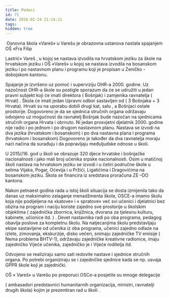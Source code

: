 ```yaml
---
title: Podaci
id: 71
date: 2016-02-24 21:14:11
tags:
hidden: true
---
```


 Osnovna škola «Vareš» u Varešu je obrazovna ustanova nastala spajanjem OŠ «Fra Filip

Lastrić» Vareš , u kojoj se nastava izvodila na hrvatskom jeziku za škole na hrvatskom jeziku i OŠ «Vareš» u kojoj se nastava izvodila na bosanskom jeziku i po nastavnom planu i programu koji je propisan u Zeničko - dobojskom kantonu.

Spajanje je izvršeno uz pomoć i superviziju OHR-a 2000. godine. Uz nazočnost OHR-a škole su postigle sporazum da će se udružiti u jedan pravni subjekt koji će imati direktora ( Bošnjak) i zamjenika ravnatelja ( Hrvat) . Škola će imati jedan Upravni odbor sastavljen od ( 3 Bošnjaka + 3 Hrvata). Hrvati su na uporabu dobili drugi kat, salu , a Bošnjaci ostale prostorije. Dogovoreno je da se sjednica stručnih organa održavaju odvojeno uz mogućnost da ravnatelj Bošnjak bude nazočan na sjednicama stručnih organa Hrvata i obrnuto. Ni jedan prosvjetni djelatnik 2000. godine nije radio i po jednom i po drugom nastavnom planu. Nastava se izvodi na dva jezika (hrvatskom i bosanskom) i po dva nastavna plana i programa (hrvatskom i bosanskom).Dogovoreno je također da dva ravnatelja moraju naći načina da surađuju i da popravljaju međuljudske odnose u školi.

U 2015//16. god u školi se obrazuje 320 djece hrvatske i bošnjačke nacionalnosti i jako mali broj učenika srpske nacionalnosti. Osim u matičnoj školi nastava na hrvatskom jeziku se izvodi i u četiri područne škole u selima Vijaka, Pogar, Oćevija i u Pržići, Ligatićima i Dragovićima na bosanskom jeziku. Škola se financira iz sredstava proračuna ZE –DO kantona.

Nakon petnaest godina rada u istoj školi situacija se dosta izmijenila tako da danas uz maksimalno zalaganje menadžmenta škole, OSCE-a imamo školu koja nije podijeljena na «katove» i « spratove» već svi učenici i djelatnici bez obzira na program i naciju koriste zajedno sve prostorije u školskim objektima ( zajednička zbornica, knjižnica, dvorana za tjelesnu kulturu, kabinete, učionice itd. ) . Devet nastavnika radi po oba programa, pedagog obavlja poslove za kompletnu školu. Na natjecanjima školu predstavljaju ekipe sastavljene od učenika iz oba programa, učenici zajedno odlaze na izlete, zimovanja, ekskurzije, disko večeri, snimaju zajedničke TV emisije ( Nema problema BHTV-1), održavaju zajedničke kreativne radionice, imaju zajedničko Vijeće učenika, zajedničko je i Vijeće roditelja itd.

Odvojeno se realiziraju samo sati redovite nastave i sjednice stručnih organa. Po potrebi organiziraju se i zajedničke sjednice kada se np. usvaja GPPR škole koji je zajednički.

OŠ « Vareš» u Varešu po preporuci OSCe-a posjetile su mnoge delegacije

( ambasadori predstavnici humanitarnih organizacija, ministri, ravnatelji drugih škola) kojim je prezentiran rad u školi .
